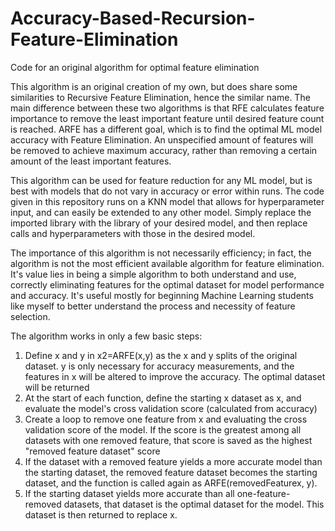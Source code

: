 # Accuracy-Based-Recursion-Feature-Elimination
Code for an original algorithm for optimal feature elimination

This algorithm is an original creation of my own, but does share some similarities to Recursive Feature Elimination, hence the similar name.
The main difference between these two algorithms is that RFE calculates feature importance to remove the least important feature until desired feature count is reached. ARFE has a different goal, which is to find the optimal ML model accuracy with Feature Elimination. An unspecified amount of features will be removed to achieve maximum accuracy, rather than removing a certain amount of the least important features. 

This algorithm can be used for feature reduction for any ML model, but is best with models that do not vary in accuracy or error within runs. The code given in this repository runs on a KNN model that allows for hyperparameter input, and can easily be extended to any other model. Simply replace the imported library with the library of your desired model, and then replace calls and hyperparameters with those in the desired model.

The importance of this algorithm is not necessarily efficiency; in fact, the algorithm is not the most efficient available algorithm for feature elimination. It's value lies in being a simple algorithm to both understand and use, correctly eliminating features for the optimal dataset for model performance and accuracy. It's useful mostly for beginning Machine Learning students like myself to better understand the process and necessity of feature selection.

The algorithm works in only a few basic steps:
1. Define x and y in x2=ARFE(x,y) as the x and y splits of the original dataset. y is only necessary for accuracy measurements, and the features in x will be altered to improve the accuracy. The optimal dataset will be returned
2. At the start of each function, define the starting x dataset as x, and evaluate the model's cross validation score (calculated from accuracy)
3. Create a loop to remove one feature from x and evaluating the cross validation score of the model. If the score is the greatest among all datasets with one removed feature, that score is saved as the highest "removed feature dataset" score
4. If the dataset with a removed feature yields a more accurate model than the starting dataset, the removed feature dataset becomes the starting dataset, and the function is called again as ARFE(removedFeaturex, y).
5. If the starting dataset yields more accurate than all one-feature-removed datasets, that dataset is the optimal dataset for the model. This dataset is then returned to replace x.

